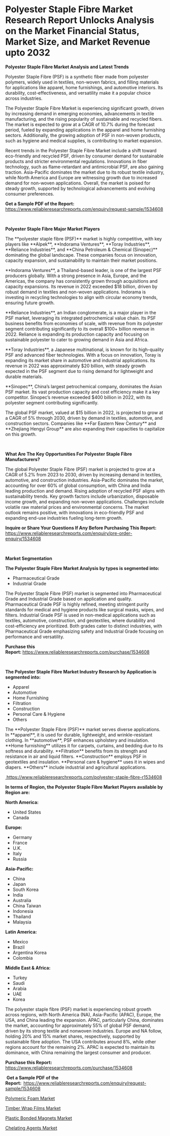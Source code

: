 <p><h1>Polyester Staple Fibre Market Research Report Unlocks Analysis on the Market Financial Status, Market Size, and Market Revenue upto 2032</h1></p><p><strong>Polyester Staple Fibre Market Analysis and Latest Trends</strong></p>
<p><p>Polyester Staple Fibre (PSF) is a synthetic fiber made from polyester polymers, widely used in textiles, non-woven fabrics, and filling materials for applications like apparel, home furnishings, and automotive interiors. Its durability, cost-effectiveness, and versatility make it a popular choice across industries.</p><p>The Polyester Staple Fibre Market is experiencing significant growth, driven by increasing demand in emerging economies, advancements in textile manufacturing, and the rising popularity of sustainable and recycled fibers. The market is expected to grow at a CAGR of 10.7% during the forecast period, fueled by expanding applications in the apparel and home furnishing sectors. Additionally, the growing adoption of PSF in non-woven products, such as hygiene and medical supplies, is contributing to market expansion.</p><p>Recent trends in the Polyester Staple Fibre Market include a shift toward eco-friendly and recycled PSF, driven by consumer demand for sustainable products and stricter environmental regulations. Innovations in fiber technology, such as flame-retardant and antimicrobial PSF, are also gaining traction. Asia-Pacific dominates the market due to its robust textile industry, while North America and Europe are witnessing growth due to increased demand for non-woven applications. Overall, the market is poised for steady growth, supported by technological advancements and evolving consumer preferences.</p></p>
<p><strong>Get a Sample PDF of the Report:&nbsp;</strong> <a href="https://www.reliableresearchreports.com/enquiry/request-sample/1534608?utm_campaign=9&utm_medium=2&utm_source=Github&utm_content=ia&utm_term=26012025&utm_id=polyester-staple-fibre">https://www.reliableresearchreports.com/enquiry/request-sample/1534608</a></p>
<p>&nbsp;</p>
<p><strong>Polyester Staple Fibre Major Market Players</strong></p>
<p><p>The **polyester staple fibre (PSF)** market is highly competitive, with key players like **Alpek**, **Indorama Ventures**, **Toray Industries**, **Reliance Industries**, and **China Petroleum & Chemical (Sinopec)** dominating the global landscape. These companies focus on innovation, capacity expansion, and sustainability to maintain their market positions.</p><p>**Indorama Ventures**, a Thailand-based leader, is one of the largest PSF producers globally. With a strong presence in Asia, Europe, and the Americas, the company has consistently grown through acquisitions and capacity expansions. Its revenue in 2022 exceeded $18 billion, driven by robust demand in textiles and non-woven applications. Indorama is investing in recycling technologies to align with circular economy trends, ensuring future growth.</p><p>**Reliance Industries**, an Indian conglomerate, is a major player in the PSF market, leveraging its integrated petrochemical value chain. Its PSF business benefits from economies of scale, with revenue from its polyester segment contributing significantly to its overall $100+ billion revenue in 2022. Reliance is expanding its production capacity and focusing on sustainable polyester to cater to growing demand in Asia and Africa.</p><p>**Toray Industries**, a Japanese multinational, is known for its high-quality PSF and advanced fiber technologies. With a focus on innovation, Toray is expanding its market share in automotive and industrial applications. Its revenue in 2022 was approximately $20 billion, with steady growth expected in the PSF segment due to rising demand for lightweight and durable materials.</p><p>**Sinopec**, China’s largest petrochemical company, dominates the Asian PSF market. Its vast production capacity and cost efficiency make it a key competitor. Sinopec’s revenue exceeded $400 billion in 2022, with its polyester segment contributing significantly.</p><p>The global PSF market, valued at $15 billion in 2022, is projected to grow at a CAGR of 5% through 2030, driven by demand in textiles, automotive, and construction sectors. Companies like **Far Eastern New Century** and **Zhejiang Hengyi Group** are also expanding their capacities to capitalize on this growth.</p></p>
<p>&nbsp;</p>
<p><strong>What Are The Key Opportunities For Polyester Staple Fibre Manufacturers?</strong></p>
<p><p>The global Polyester Staple Fibre (PSF) market is projected to grow at a CAGR of 5.2% from 2023 to 2030, driven by increasing demand in textiles, automotive, and construction industries. Asia-Pacific dominates the market, accounting for over 60% of global consumption, with China and India leading production and demand. Rising adoption of recycled PSF aligns with sustainability trends. Key growth factors include urbanization, disposable income growth, and expanding non-woven applications. Challenges include volatile raw material prices and environmental concerns. The market outlook remains positive, with innovations in eco-friendly PSF and expanding end-use industries fueling long-term growth.</p></p>
<p><strong>Inquire or Share Your Questions If Any Before Purchasing This Report:</strong> <a href="https://www.reliableresearchreports.com/enquiry/pre-order-enquiry/1534608?utm_campaign=9&utm_medium=2&utm_source=Github&utm_content=ia&utm_term=26012025&utm_id=polyester-staple-fibre">https://www.reliableresearchreports.com/enquiry/pre-order-enquiry/1534608</a></p>
<p>&nbsp;</p>
<p><strong>Market Segmentation</strong></p>
<p><strong>The Polyester Staple Fibre Market Analysis by types is segmented into:</strong></p>
<p><ul><li>Pharmaceutical Grade</li><li>Industrial Grade</li></ul></p>
<p><p>The Polyester Staple Fibre (PSF) market is segmented into Pharmaceutical Grade and Industrial Grade based on application and quality. Pharmaceutical Grade PSF is highly refined, meeting stringent purity standards for medical and hygiene products like surgical masks, wipes, and filters. Industrial Grade PSF is used in non-medical applications such as textiles, automotive, construction, and geotextiles, where durability and cost-efficiency are prioritized. Both grades cater to distinct industries, with Pharmaceutical Grade emphasizing safety and Industrial Grade focusing on performance and versatility.</p></p>
<p><strong>Purchase this Report:&nbsp;</strong><a href="https://www.reliableresearchreports.com/purchase/1534608?utm_campaign=9&utm_medium=2&utm_source=Github&utm_content=ia&utm_term=26012025&utm_id=polyester-staple-fibre">https://www.reliableresearchreports.com/purchase/1534608</a></p>
<p>&nbsp;</p>
<p><strong>The Polyester Staple Fibre Market Industry Research by Application is segmented into:</strong></p>
<p><ul><li>Apparel</li><li>Automotive</li><li>Home Furnishing</li><li>Filtration</li><li>Construction</li><li>Personal Care & Hygiene</li><li>Others</li></ul></p>
<p><p>The **Polyester Staple Fibre (PSF)** market serves diverse applications. In **apparel**, it is used for durable, lightweight, and wrinkle-resistant clothing. In **automotive**, PSF enhances upholstery and insulation. **Home furnishing** utilizes it for carpets, curtains, and bedding due to its softness and durability. **Filtration** benefits from its strength and resistance in air and liquid filters. **Construction** employs PSF in geotextiles and insulation. **Personal care & hygiene** uses it in wipes and diapers. **Others** include industrial and agricultural applications.</p></p>
<p><a href="https://www.reliableresearchreports.com/polyester-staple-fibre-r1534608?utm_campaign=9&utm_medium=2&utm_source=Github&utm_content=ia&utm_term=26012025&utm_id=polyester-staple-fibre">&nbsp;https://www.reliableresearchreports.com/polyester-staple-fibre-r1534608</a></p>
<p><strong>In terms of Region, the Polyester Staple Fibre Market Players available by Region are:</strong></p>
<p>
    <p> <strong> North America: </strong>
        <ul>
            <li>United States</li>
            <li>Canada</li>
        </ul>
        </p> 
    <p> <strong> Europe: </strong>
        <ul>
            <li>Germany</li>
            <li>France</li>
            <li>U.K.</li>
            <li>Italy</li>
            <li>Russia</li>
        </ul>
        </p> 
    <p> <strong> Asia-Pacific: </strong>
        <ul>
            <li>China</li>
            <li>Japan</li>
            <li>South Korea</li>
            <li>India</li>
            <li>Australia</li>
            <li>China Taiwan</li>
            <li>Indonesia</li>
            <li>Thailand</li>
            <li>Malaysia</li>
        </ul>
        </p> 
    <p> <strong> Latin America: </strong>
        <ul>
            <li>Mexico</li>
            <li>Brazil</li>
            <li>Argentina Korea</li>
            <li>Colombia</li>
        </ul>
        </p> 
    <p> <strong> Middle East & Africa: </strong>
        <ul>
            <li>Turkey</li>
            <li>Saudi</li>
            <li>Arabia</li>
            <li>UAE</li>
            <li>Korea</li>
        </ul>
    </p>
    </p>
<p><p>The polyester staple fibre (PSF) market is experiencing robust growth across regions, with North America (NA), Asia-Pacific (APAC), Europe, the USA, and China leading the expansion. APAC, particularly China, dominates the market, accounting for approximately 55% of global PSF demand, driven by its strong textile and nonwoven industries. Europe and NA follow, holding 20% and 15% market shares, respectively, supported by sustainable fibre adoption. The USA contributes around 8%, while other regions account for the remaining 2%. APAC is expected to maintain its dominance, with China remaining the largest consumer and producer.</p></p>
<p><strong>Purchase this Report: </strong><a href="https://www.reliableresearchreports.com/purchase/1534608?utm_campaign=9&utm_medium=2&utm_source=Github&utm_content=ia&utm_term=26012025&utm_id=polyester-staple-fibre">https://www.reliableresearchreports.com/purchase/1534608</a></p>
<p>&nbsp;<strong>Get a Sample PDF of the Report:&nbsp;&nbsp;</strong><a href="https://www.reliableresearchreports.com/enquiry/request-sample/1534608?utm_campaign=9&utm_medium=2&utm_source=Github&utm_content=ia&utm_term=26012025&utm_id=polyester-staple-fibre">https://www.reliableresearchreports.com/enquiry/request-sample/1534608</a></p>
<p><strong></strong></p>
<p><p><a href="https://github.com/FahadAhmed223/Market-Research-Report-List-1/blob/main/polymeric-foam-market.md?utm_campaign=9&utm_medium=2&utm_source=Github&utm_content=ia&utm_term=26012025&utm_id=polyester-staple-fibre">Polymeric Foam Market</a></p><p><a href="https://github.com/provorikovar/Market-Research-Report-List-7/blob/main/timber-wrap-films-market.md?utm_campaign=9&utm_medium=2&utm_source=Github&utm_content=ia&utm_term=26012025&utm_id=polyester-staple-fibre">Timber Wrap Films Market</a></p><p><a href="https://github.com/angelajermaine/Market-Research-Report-List-5/blob/main/plastic-bonded-magnets-market.md?utm_campaign=9&utm_medium=2&utm_source=Github&utm_content=ia&utm_term=26012025&utm_id=polyester-staple-fibre">Plastic Bonded Magnets Market</a></p><p><a href="https://github.com/NargisHussain432/Market-Research-Report-List-1/blob/main/chelating-agents-market.md?utm_campaign=9&utm_medium=2&utm_source=Github&utm_content=ia&utm_term=26012025&utm_id=polyester-staple-fibre">Chelating Agents Market</a></p></p>